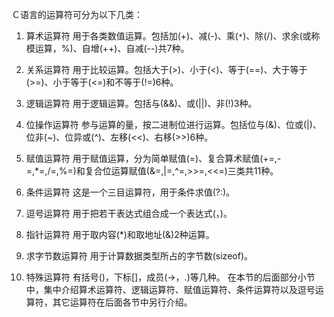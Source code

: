 Ｃ语言的运算符可分为以下几类：

1. 算术运算符
用于各类数值运算。包括加(+)、减(-)、乘(`*`)、除(/)、求余(或称模运算，%)、自增(++)、自减(--)共7种。

2. 关系运算符
用于比较运算。包括大于(>)、小于(<)、等于(==)、大于等于(>=)、小于等于(<=)和不等于(!=)6种。

3. 逻辑运算符
用于逻辑运算。包括与(&&)、或(||)、非(!)3种。

4. 位操作运算符
参与运算的量，按二进制位进行运算。包括位与(&)、位或(|)、位非(~)、位异或(^)、左移(<<)、右移(>>)6种。

5. 赋值运算符
用于赋值运算，分为简单赋值(=)、复合算术赋值(+=,-=,*=,/=,%=)和复合位运算赋值(&=,|=,^=,>>=,<<=)三类共11种。

6. 条件运算符
这是一个三目运算符，用于条件求值(?:)。

7. 逗号运算符
用于把若干表达式组合成一个表达式(，)。

8. 指针运算符
用于取内容(*)和取地址(&)2种运算。

9. 求字节数运算符
用于计算数据类型所占的字节数(sizeof)。

10. 特殊运算符
有括号()，下标[]，成员(->，.)等几种。
在本节的后面部分小节中，集中介绍算术运算符、逻辑运算符、赋值运算符、条件运算符以及逗号运算符，其它运算符在后面各节中另行介绍。
